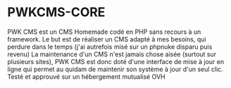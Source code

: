 # PWKCMS-CORE
PWK CMS est un CMS Homemade codé en PHP sans recours à un framework.
Le but est de réaliser un CMS adapté à mes besoins, qui perdure dans le temps (j'ai autrefois misé sur un phpnuke disparu puis revenu)
La maintenance d'un CMS n'est jamais chose aisée (surtout sur plusieurs sites), PWK CMS est donc doté d'une interface de mise à jour en ligne qui permet au quidam de maintenir son système à jour d'un seul clic.
Testé et approuvé sur un hébergement mutualisé OVH
